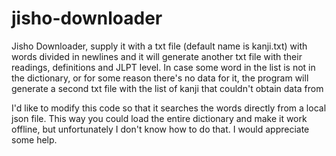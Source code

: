 # jisho-downloader
Jisho Downloader, supply it with a txt file (default name is kanji.txt) with words divided in newlines and it will generate another txt file with their readings, definitions and JLPT level.
In case some word in the list is not in the dictionary, or for some reason there's no data for it, the program will generate a second txt file with the list of kanji that couldn't obtain data from

I'd like to modify this code so that it searches the words directly from a local json file. This way you could load the entire dictionary and make it work offline, but unfortunately I don't know how to do that. I would appreciate some help.
